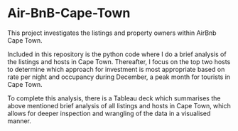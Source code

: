 # Air-BnB-Cape-Town
This project investigates the listings and property owners within AirBnb Cape Town. 

Included in this repository is the python code where I do a brief analysis of the listings and hosts in Cape Town. Thereafter, I focus on the top two hosts to determine which approach for investment is most appropriate based on rate per night and occupancy during December, a peak month for tourists in Cape Town.

To complete this analysis, there is a Tableau deck which summarises the above mentioned brief analysis of all listings and hosts in Cape Town, which allows for deeper inspection and wrangling of the data in a visualised manner.
